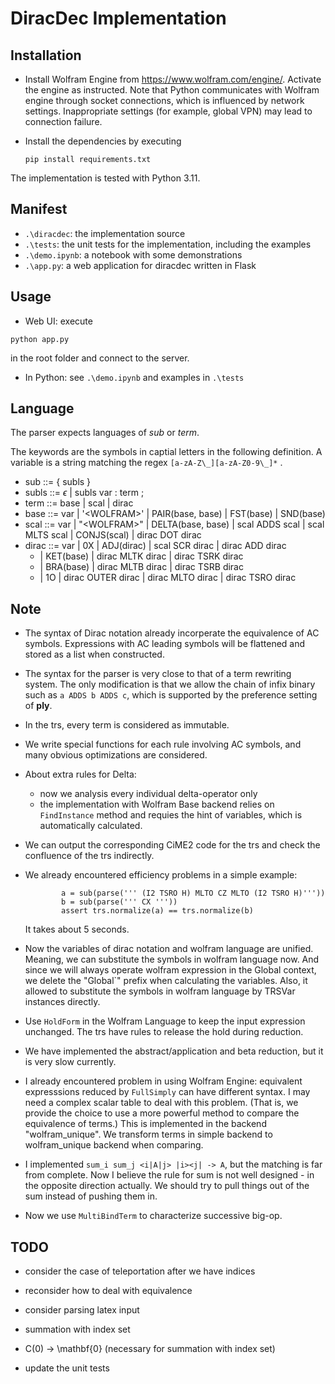 # DiracDec Implementation

## Installation

- Install Wolfram Engine from https://www.wolfram.com/engine/.
Activate the engine as instructed. Note that Python communicates with Wolfram engine through socket connections, which is influenced by network settings. Inappropriate settings (for example, global VPN) may lead to connection failure.

- Install the dependencies by executing
  ```
  pip install requirements.txt
  ```

The implementation is tested with Python 3.11.

## Manifest
- `.\diracdec`: the implementation source
- `.\tests`: the unit tests for the implementation, including the examples
- `.\demo.ipynb`: a notebook with some demonstrations
- `.\app.py`: a web application for diracdec written in Flask

## Usage
- Web UI: execute
```
python app.py
```
in the root folder and connect to the server.

- In Python: see `.\demo.ipynb` and examples in `.\tests`


## Language
The parser expects languages of $sub$ or $term$.

The keywords are the symbols in captial letters in the following definition. A variable is a string matching the regex `[a-zA-Z\_][a-zA-Z0-9\_]*` .

- sub ::= { subls }
- subls ::= $\epsilon$ | subls var : term ;
- term ::= base | scal | dirac
- base ::= var | '\<WOLFRAM\>' | PAIR(base, base) | FST(base) | SND(base)
- scal ::= var | "\<WOLFRAM\>" | DELTA(base, base) | scal ADDS scal | scal MLTS scal | CONJS(scal) | dirac DOT dirac
- dirac ::= var | 0X | ADJ(dirac) | scal SCR dirac | dirac ADD dirac 
  - | KET(base) | dirac MLTK dirac | dirac TSRK dirac 
  - | BRA(base) | dirac MLTB dirac | dirac TSRB dirac  
  - | 1O | dirac OUTER dirac | dirac MLTO dirac | dirac TSRO dirac


## Note
- The syntax of Dirac notation already incorperate the equivalence of AC symbols. Expressions with AC leading symbols will be flattened and stored as a list when constructed.
- The syntax for the parser is very close to that of a term rewriting system. The only modification is that we allow the chain of infix binary such as ```a ADDS b ADDS c```, which is supported by the preference setting of **ply**.
- In the trs, every term is considered as immutable.

- We write special functions for each rule involving AC symbols, and many obvious optimizations are considered.

- About extra rules for Delta: 
    - now we analysis every individual delta-operator only
    - the implementation with Wolfram Base backend relies on `FindInstance` method and requies the hint of variables, which is automatically calculated.

- We can output the corresponding CiME2 code for the trs and check the confluence of the trs indirectly.

- We already encountered efficiency problems in a simple example:
    ```
            a = sub(parse(''' (I2 TSRO H) MLTO CZ MLTO (I2 TSRO H)'''))
            b = sub(parse(''' CX '''))
            assert trs.normalize(a) == trs.normalize(b)
    ```
    It takes about 5 seconds.

- Now the variables of dirac notation and wolfram language are unified. Meaning, we can substitute the symbols in wolfram language now. And since we will always operate wolfram expression in the Global context, we delete the "Global`" prefix when calculating the variables. Also, it allowed to substitute the symbols in wolfram language by TRSVar  instances directly.

- Use `HoldForm` in the Wolfram Language to keep the input expression unchanged. The trs have rules to release the hold during reduction.

- We have implemented the abstract/application and beta reduction, but it is very slow currently.

- I already encountered problem in using Wolfram Engine: equivalent expresssions reduced by `FullSimply` can have different syntax. I may need a complex scalar table to deal with this problem. (That is, we provide the choice to use a more powerful method to compare the equivalence of terms.)
This is implemented in the backend "wolfram_unique". We transform terms in simple backend to wolfram_unique backend when comparing.


- I implemented `sum_i sum_j <i|A|j> |i><j| -> A`, but the matching is far from complete. Now I believe the rule for sum is not well designed - in the opposite direction actually. We should try to pull things out of the sum instead of pushing them in.

- Now we use `MultiBindTerm` to characterize successive big-op.

## TODO
- consider the case of teleportation after we have indices
- reconsider how to deal with equivalence
- consider parsing latex input

- summation with index set
- C(0) -> \mathbf{0} (necessary for summation with index set)
- update the unit tests